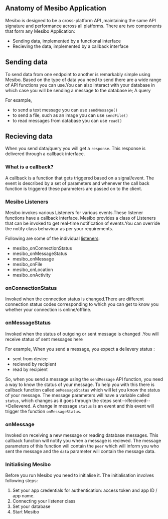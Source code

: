 ## Anatomy of Mesibo Application

Mesibo is designed to be a cross-platform API ,maintaining the same API signature and performance across all platforms.
There are two components that form any Mesibo Application:
- Sending data, implemented by a functional interface
- Recieving the data, implemented by a callback interface

## Sending data
To send data from one endpoint to another is remarkably simple using Mesibo. Based on the type of data you need to send there are a wide range of API functions you can use.You can also interact with your database in which case you will be sending a message to the database ie; A query 

For example,
- to send a text message you can use `sendMessage()`
- to send a file, such as an image you can use `sendFile()`
- to read messages from database you can use `read()`

## Recieving data

When you send data/query you will get a `response`. This response is delivered through a callback interface. 

### What is a callback?
A callback is a function that gets triggered based on a signal/event. The event is described by a set of parameters and whenever the call back function is triggered these parameters are passed on to the client. 


### Mesibo Listeners
Mesibo invokes various Listeners for various events.These listener functions have a callback interface.
Mesibo provides a class of Listeners that can be invoked to get real-time notification of events.You can override the notify class behaviour as per your requirements.

Following are some of the individual [listeners](https://mesibo.com/documentation/api/listeners/):

- mesibo_onConnectionStatus
- mesibo_onMessageStatus
- mesibo_onMessage
- mesibo_onFile
- mesibo_onLocation
- mesibo_onActivity

### onConnectionStatus 
Invoked when the connection status is changed.There are different connection status codes corresponding to which you can get to know you whether your connection is online/offline. 

### onMessageStatus
Invoked when the status of outgoing or sent message is changed .You will receive status of sent messages here

For example,
When you send a message, you expect a delievery status : 
- sent from device
- recieved by recipient
- read by recipient

So, when you send a message using the `sendMessage` API function, you need a way to know the status of your message. To help you with this there is callback function called `onMessageStatus` which will let you know the status of your message. The message parameters will have a variable called `status`, which changes as it goes through the steps sent-->Recieved-->Delievered. A change in message `status` is an event and this event will trigger the function `onMessageStatus`.


### onMessage
Invoked on receiving a new message or reading database messages. This callback function will notify you when a message is recieved. The message parameters of this function will contain the `peer` which will inform you who sent the message and the `data` parameter will contain the message data.



### Initialising Mesibo

Before you run Mesibo you need to initialise it. The initialisation involves following steps:
1. Set your app credentials for authentication: access token and app ID / app name.
2. Connecting your listener class
3. Set your database
4. Start Mesibo
 

